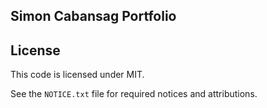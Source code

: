 ## Simon Cabansag Portfolio

## License

This code is licensed under MIT.

See the `NOTICE.txt` file for required notices and attributions.

